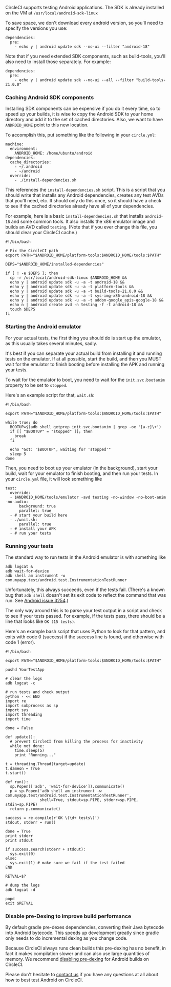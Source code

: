 <!--

title: Test Android applications
last_updated: Oct 17, 2014

-->

<!--

title: Test Android applications
last_updated: Oct 17, 2014

-->

CircleCI supports testing Android applications. The SDK is
already installed on the VM at `/usr/local/android-sdk-linux`

To save space, we don't download every android version, so you'll need to specify the versions
you use:

```
dependencies:
  pre:
    - echo y | android update sdk --no-ui --filter "android-18"
```

Note that if you need extended SDK components, such as build-tools, you'll
also need to install those separately. For example:

```
dependencies:
  pre:
    - echo y | android update sdk --no-ui --all --filter "build-tools-21.0.0"
```

<h3 id="caching">Caching Android SDK components</h3>

Installing SDK components can be expensive if you do it every time, so to speed
up your builds, it is wise to copy
the Android SDK to your home directory and add it to the set of cached directories.
Also, we want to have `ANDROID_HOME` point to this new location.

To accomplish this, put something like the following in your `circle.yml`:

```
machine:
  environment:
    ANDROID_HOME: /home/ubuntu/android
dependencies:
  cache_directories:
    - ~/.android
    - ~/android
  override:
    - ./install-dependencies.sh
```

This references the `install-dependencies.sh`
script. This is a script that you should write that installs
any Android dependencies, creates any test AVDs that you'll need, etc.
It should only do this once, so it should have a check to see
if the cached directories already have all of your dependencies.

For example, here is a basic `install-dependencies.sh`
that installs `android-18`
and some common tools. It also installs the x86 emulator image
and builds an AVD called `testing`.
(Note that if you ever change this file, you should clear your CircleCI
cache.)

```
#!/bin/bash

# Fix the CircleCI path
export PATH="$ANDROID_HOME/platform-tools:$ANDROID_HOME/tools:$PATH"

DEPS="$ANDROID_HOME/installed-dependencies"

if [ ! -e $DEPS ]; then
  cp -r /usr/local/android-sdk-linux $ANDROID_HOME &&
  echo y | android update sdk -u -a -t android-18 &&
  echo y | android update sdk -u -a -t platform-tools &&
  echo y | android update sdk -u -a -t build-tools-21.0.0 &&
  echo y | android update sdk -u -a -t sys-img-x86-android-18 &&
  echo y | android update sdk -u -a -t addon-google_apis-google-18 &&
  echo n | android create avd -n testing -f -t android-18 &&
  touch $DEPS
fi
```

<h3 id="emulator">Starting the Android emulator</h3>

For your actual tests, the first thing you should do is start up
the emulator, as this usually takes several minutes, sadly.

It's best if you can separate your actual build from installing it and
running tests on the emulator. If at all possible, start the build, and
then you MUST wait for the emulator to finish booting before
installing the APK and running your tests.

To wait for the emulator to boot, you need to wait for the
`init.svc.bootanim` property to be set to `stopped`.

Here's an example script for that, `wait.sh`:

```
#!/bin/bash

export PATH="$ANDROID_HOME/platform-tools:$ANDROID_HOME/tools:$PATH"

while true; do
  BOOTUP=$(adb shell getprop init.svc.bootanim | grep -oe '[a-z]\+')
  if [[ "$BOOTUP" = "stopped" ]]; then
    break
  fi

  echo "Got: '$BOOTUP', waiting for 'stopped'"
  sleep 5
done
```

Then, you need to boot up your emulator (in the background), start your build, wait for your
emulator to finish booting, and then run your tests.
In your `circle.yml` file, it will look something like

```
test:
  override:
  - $ANDROID_HOME/tools/emulator -avd testing -no-window -no-boot-anim -no-audio:
      background: true
      parallel: true
  - # start your build here
  - ./wait.sh:
      parallel: true
  - # install your APK
  - # run your tests
```

### Running your tests

The standard way to run tests in the Android emulator is with something like

```
adb logcat &
adb wait-for-device
adb shell am instrument -w com.myapp.test/android.test.InstrumentationTestRunner
```

Unfortunately, this always succeeds, even if the tests fail.
(There's a known bug that `adb shell` doesn't set its exit
code to reflect the command that was run.
See [Android issue 3254](https://code.google.com/p/android/issues/detail?id=3254).)

The only way around this is to parse your test output in a script
and check to see if your tests passed.
For example, if the tests pass, there should be a line that looks like
`OK (15 tests)`.

Here's an example bash script that uses Python to look for that pattern,
and exits with code 0 (success) if the success line is found, and otherwise
with code 1 (error).

```
#!/bin/bash

export PATH="$ANDROID_HOME/platform-tools:$ANDROID_HOME/tools:$PATH"

pushd YourTestApp

# clear the logs
adb logcat -c

# run tests and check output
python - << END
import re
import subprocess as sp
import sys
import threading
import time

done = False

def update():
  # prevent CircleCI from killing the process for inactivity
  while not done:
    time.sleep(5)
    print "Running..."

t = threading.Thread(target=update)
t.dameon = True
t.start()

def run():
  sp.Popen(['adb', 'wait-for-device']).communicate()
  p = sp.Popen('adb shell am instrument -w com.myapp.test/android.test.InstrumentationTestRunner',
               shell=True, stdout=sp.PIPE, stderr=sp.PIPE, stdin=sp.PIPE)
  return p.communicate()

success = re.compile(r'OK \(\d+ tests\)')
stdout, stderr = run()

done = True
print stderr
print stdout

if success.search(stderr + stdout):
  sys.exit(0)
else:
  sys.exit(1) # make sure we fail if the test failed
END

RETVAL=$?

# dump the logs
adb logcat -d

popd
exit $RETVAL
```


### Disable pre-Dexing to improve build performance

By default gradle pre-dexes dependencies, converting their Java bytecode into
Android bytecode. This speeds up development greatly since gradle only needs to
do incremental dexing as you change code.

Because CircleCI always runs clean builds this pre-dexing has no benefit, in fact
it makes compilation slower and can also use large quantities of memory.
We recommend [disabling
pre-dexing](http://tools.android.com/tech-docs/new-build-system/tips#TOC-Improving-Build-Server-performance.)
for Android builds on CircleCI.


Please don't hesitate to [contact us](mailto:sayhi@circleci.com)
if you have any questions at all about how to best test Android on
CircleCI.
